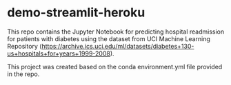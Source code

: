 # demo-streamlit-heroku
This repo contains the Jupyter Notebook for predicting hospital readmission for patients with diabetes using the dataset from UCI Machine Learning Repository (https://archive.ics.uci.edu/ml/datasets/diabetes+130-us+hospitals+for+years+1999-2008).


This project was created based on the conda environment.yml file provided in the repo.
